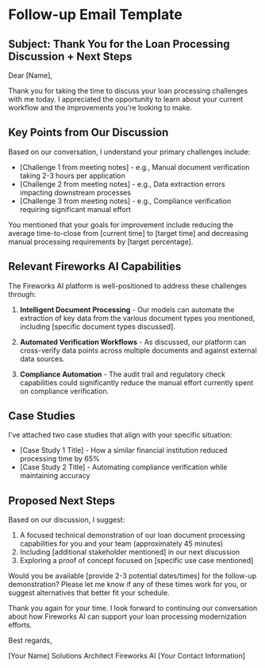 # Follow-up Email Template

## Subject: Thank You for the Loan Processing Discussion + Next Steps

Dear [Name],

Thank you for taking the time to discuss your loan processing challenges with me today. I appreciated the opportunity to learn about your current workflow and the improvements you're looking to make.

## Key Points from Our Discussion

Based on our conversation, I understand your primary challenges include:
* [Challenge 1 from meeting notes] - e.g., Manual document verification taking 2-3 hours per application
* [Challenge 2 from meeting notes] - e.g., Data extraction errors impacting downstream processes
* [Challenge 3 from meeting notes] - e.g., Compliance verification requiring significant manual effort

You mentioned that your goals for improvement include reducing the average time-to-close from [current time] to [target time] and decreasing manual processing requirements by [target percentage].

## Relevant Fireworks AI Capabilities

The Fireworks AI platform is well-positioned to address these challenges through:

1. **Intelligent Document Processing** - Our models can automate the extraction of key data from the various document types you mentioned, including [specific document types discussed].

2. **Automated Verification Workflows** - As discussed, our platform can cross-verify data points across multiple documents and against external data sources.

3. **Compliance Automation** - The audit trail and regulatory check capabilities could significantly reduce the manual effort currently spent on compliance verification.

## Case Studies

I've attached two case studies that align with your specific situation:
* [Case Study 1 Title] - How a similar financial institution reduced processing time by 65%
* [Case Study 2 Title] - Automating compliance verification while maintaining accuracy

## Proposed Next Steps

Based on our discussion, I suggest:

1. A focused technical demonstration of our loan document processing capabilities for you and your team (approximately 45 minutes)
2. Including [additional stakeholder mentioned] in our next discussion
3. Exploring a proof of concept focused on [specific use case mentioned]

Would you be available [provide 2-3 potential dates/times] for the follow-up demonstration? Please let me know if any of these times work for you, or suggest alternatives that better fit your schedule.

Thank you again for your time. I look forward to continuing our conversation about how Fireworks AI can support your loan processing modernization efforts.

Best regards,

[Your Name]
Solutions Architect
Fireworks AI
[Your Contact Information] 